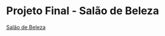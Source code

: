 # Projeto Final - Salão de Beleza 


[Salão de Beleza](https://estherevelyn.github.io/salaoDeBeleza/)




